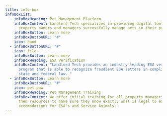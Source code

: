 ```yaml
---
title: info-box
infoBoxList:
  - infoBoxHeading: Pet Management Platform
    infoBoxContent: Landlord Tech specializes in providing digital tools to help
      property owners and managers successfully manage pets in their properties.
    infoBoxButton: Learn more
    infoBoxButtonURL: "#"
    icon: hand
  - infoBoxButtonURL: "#"
    icon: file
    infoBoxButton: Learn more
    infoBoxHeading: ESA Verification
    infoBoxContent: "Landlord Tech provides an industry leading ESA verification
      program that is able to recognize fraudlent ESA letters in compliance with
      state and federal law. "
  - infoBoxButton: Learn more
    infoBoxButtonURL: "#"
    icon: pet-pow
    infoBoxHeading: Pet Management Training
    infoBoxContent: We offer initial training for all property managers and give
      them resources to make sure they know exactly what is legal to expect in
      accomodations for ESA's and Service Animals.
---
```

